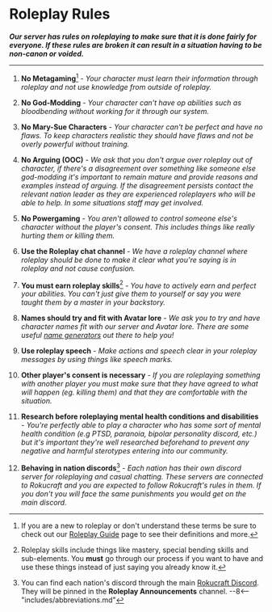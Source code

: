 # Roleplay Rules

***Our server has rules on roleplaying to make sure that it is done fairly for everyone. If these rules are broken it can result in a situation having to be non-canon or voided.***
* * *

1. **No Metagaming**[^1] - *Your character must learn their information through roleplay and not use knowledge from outside of roleplay.*

2. **No God-Modding** - *Your character can't have op abilities such as bloodbending without working for it through our system.*

3. **No Mary-Sue Characters** - *Your character can't be perfect and have no flaws. To keep characters realistic they should have flaws and not be overly powerful without training.*

4. **No Arguing (OOC)** - *We ask that you don't argue over roleplay out of character, if there's a disagreement over something like someone else god-modding it's important to remain mature and provide reasons and examples instead of arguing. If the disagreement persists contact the relevant nation leader as they are experienced roleplayers who will be able to help. In some situations staff may get involved.*

5. **No Powergaming** - *You aren't allowed to control someone else's character without the player's consent. This includes things like really hurting them or killing them.*

6. **Use the Roleplay chat channel** - *We have a roleplay channel where roleplay should be done to make it clear what you're saying is in roleplay and not cause confusion.*

7. **You must earn roleplay skills**[^2] - *You have to actively earn and perfect your abilities. You can't just give them to yourself or say you were taught them by a master in your backstory.*

8. **Names should try and fit with Avatar lore** - *We ask you to try and have character names fit with our server and Avatar lore. There are some useful <a href="https://www.fantasynamegenerators.com/avatar-last-airbender-names.php" target="_blank">name generators</a> out there to help you!*

9. **Use roleplay speech** - *Make actions and speech clear in your roleplay messages by using things like speech marks.*

10. **Other player's consent is necessary** - *If you are roleplaying something with another player you must make sure that they have agreed to what will happen (eg. killing them) and that they are comfortable with the situation.*

11. **Research before roleplaying mental health conditions and disabilities** - *You're perfectly able to play a character who has some sort of mental health condition (e.g PTSD, paranoia, bipolar personality discord, etc.) but it's important they're well researched beforehand to prevent any negative and harmful sterotypes entering into our community.*

12. **Behaving in nation discords**[^3] - *Each nation has their own discord server for roleplaying and casual chatting. These servers are connected to Rokucraft and you are expected to follow Rokucraft's rules in them. If you don't you will face the same punishments you would get on the main discord.*

[^1]: If you are a new to roleplay or don't understand these terms be sure to check out our [Roleplay Guide](roleplay-guide.md) page to see their definitions and more.
[^2]: Roleplay skills include things like mastery, special bending skills and sub-elements. You **must** go through our process if you want to have and use these things instead of just saying you already know it.
[^3]: You can find each nation's discord through the main [Rokucraft Discord](https://discord.gg/7WNFu3v). They will be pinned in the **Roleplay Announcements** channel.
--8<-- "includes/abbreviations.md"